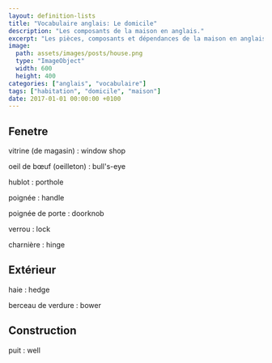 ```yaml
---
layout: definition-lists
title: "Vocabulaire anglais: Le domicile"
description: "Les composants de la maison en anglais."
excerpt: "Les pièces, composants et dépendances de la maison en anglais."
image:
  path: assets/images/posts/house.png
  type: "ImageObject"
  width: 600
  height: 400
categories: ["anglais", "vocabulaire"]
tags: ["habitation", "domicile", "maison"]
date: 2017-01-01 00:00:00 +0100
---
```


## Fenetre

vitrine (de magasin)
: window shop

oeil de bœuf (oeilleton)
: bull's-eye

hublot
: porthole

poignée
: handle

poignée de porte
: doorknob

verrou
: lock

charnière
:	hinge


## Extérieur

haie
: hedge

berceau de verdure
: bower


## Construction

puit
: well
